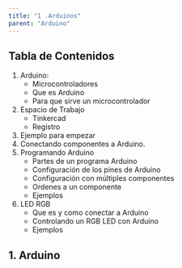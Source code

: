 ```yaml
---
title: "1 .Arduinos"
parent: "Arduino"
---
```


Tabla de Contenidos
-------------------

1.  Arduino:
    *   Microcontroladores
    *   Que es Arduino
    *   Para que sirve un microcontrolador
2.  Espacio de Trabajo
    *   Tinkercad
    *   Registro
3.  Ejemplo para empezar
4.  Conectando componentes a Arduino.
5.  Programando Arduino
    *   Partes de un programa Arduino
    *   Configuración de los pines de Arduino
    *   Configuración con múltiples componentes
    *   Ordenes a un componente
    *   Ejemplos
6.  LED RGB
    *   Que es y como conectar a Arduino
    *   Controlando un RGB LED con Arduino
    *   Ejemplos

1\. Arduino
-----------